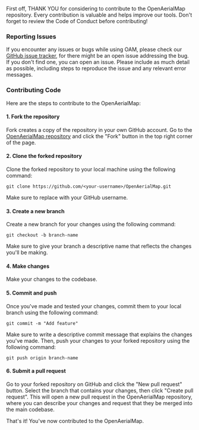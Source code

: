 First off, THANK YOU for considering to contribute to the OpenAerialMap repository. Every contribution is valuable and helps improve our tools. Don't forget to review the Code of Conduct before contributing!

### Reporting Issues
If you encounter any issues or bugs while using OAM, please check our [GitHub issue tracker](https://github.com/hotosm/OpenAerialMap/issues), for there might be an open issue addressing the bug. If you don't find one, you can open an issue. Please include as much detail as possible, including steps to reproduce the issue and any relevant error messages.

### Contributing Code
Here are the steps to contribute to the OpenAerialMap:

#### 1. Fork the repository
Fork creates a copy of the repository in your own GitHub account.
Go to the [OpenAerialMap repository](https://github.com/hotosm/OpenAerialMap) and click the "Fork" button in the top right corner of the page.


#### 2. Clone the forked repository
Clone the forked repository to your local machine using the following command:


`git clone https://github.com/<your-username>/OpenAerialMap.git`


Make sure to replace <your-username> with your GitHub username.


#### 3. Create a new branch
Create a new branch for your changes using the following command:


`git checkout -b branch-name`


Make sure to give your branch a descriptive name that reflects the changes you'll be making.


#### 4. Make changes
Make your changes to the codebase.


#### 5. Commit and push
Once you've made and tested your changes, commit them to your local branch using the following command:


`git commit -m "Add feature"`


Make sure to write a descriptive commit message that explains the changes you've made. Then, push your changes to your forked repository using the following command:


`git push origin branch-name`


#### 6. Submit a pull request
Go to your forked repository on GitHub and click the "New pull request" button. Select the branch that contains your changes, then click "Create pull request". This will open a new pull request in the OpenAerialMap repository, where you can describe your changes and request that they be merged into the main codebase.

That's it! You've now contributed to the OpenAerialMap.
